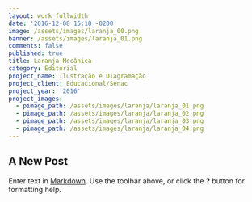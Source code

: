```yaml
---
layout: work_fullwidth
date: '2016-12-08 15:18 -0200'
image: /assets/images/laranja_00.png
banner: /assets/images/laranja_01.png
comments: false
published: true
title: Laranja Mecânica
category: Editorial
project_name: Ilustração e Diagramação
project_client: Educacional/Senac
project_year: '2016'
project_images:
  - pimage_path: /assets/images/laranja/laranja_01.png
  - pimage_path: /assets/images/laranja/laranja_02.png
  - pimage_path: /assets/images/laranja/laranja_03.png
  - pimage_path: /assets/images/laranja/laranja_04.png
---
```

## A New Post

Enter text in [Markdown](http://daringfireball.net/projects/markdown/). Use the toolbar above, or click the **?** button for formatting help.
